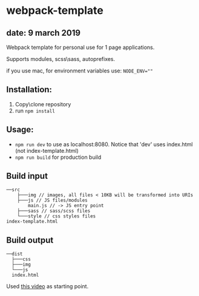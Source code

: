 # webpack-template

## date: 9 march 2019

Webpack template for personal use for 1 page applications. 

Supports modules, scss\sass, autoprefixes.

if you use mac, for environment variables use:
`NODE_ENV=""`

## Installation:

1. Copy\clone repository
2. run `npm install`

## Usage:
- `npm run dev` to use as localhost:8080. Notice that 'dev' uses index.html (not index-template.html)
- `npm run build` for production build

## Build input
```
──src
    ├───img // images, all files < 10KB will be transformed into URIs
    ├───js // JS files/modules
        main.js // -> JS entry point
    ├───sass // sass/scss files
    └───style // css styles files
index-template.html
```
## Build output
```
──dist
  ├───css
  ├───img
  └───js
  index.html
```
Used [this video](https://www.youtube.com/watch?v=eWmkBNBTbMM) as starting point.
